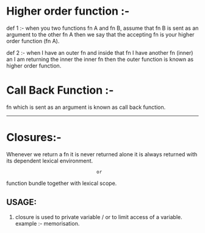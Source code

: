 # Higher order function :-

def 1 :-
when you two functions fn A and fn B, assume that fn B is sent as an argument to the other fn A then we say that the accepting fn is your higher order function (fn A).

def 2 :-
when I have an outer fn and inside that fn I have another fn (inner) an I am returning the inner the inner fn then the outer function is known as higher order function.

# Call Back Function :-

fn which is sent as an argument is known as call back function.

------------------------------------------------------------------------------------------

# Closures:-

Whenever we return a fn it is never returned alone it is always returned with its dependent lexical environment.

                                     or
                    
function bundle together with lexical scope. 


## USAGE:

1. closure is used to private variable / or to limit access of a variable.
   example :- memorisation.